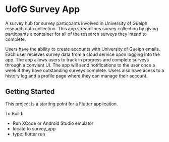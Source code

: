 # UofG Survey App

A survey hub for survey particpants involved in University of Guelph research data collection. This app streamlines
survey collection by giving particpants a container for all of the research surveys they intend to complete.

Users have the ability to create accounts with University of Guelph emails. Each user recieves survey data from a cloud
service upon logging into the app. The app allows users to track in progress and complete surveys through a convient UI.
The app will send notifications to the user once a week if they have outstanding surveys complete. Users also have acess
to a history log and a profile page where they can manage their account.


## Getting Started

This project is a starting point for a Flutter application.

To Build:

- Run XCode or Android Studio emulator
- locate to survey_app
- type: flutter run

